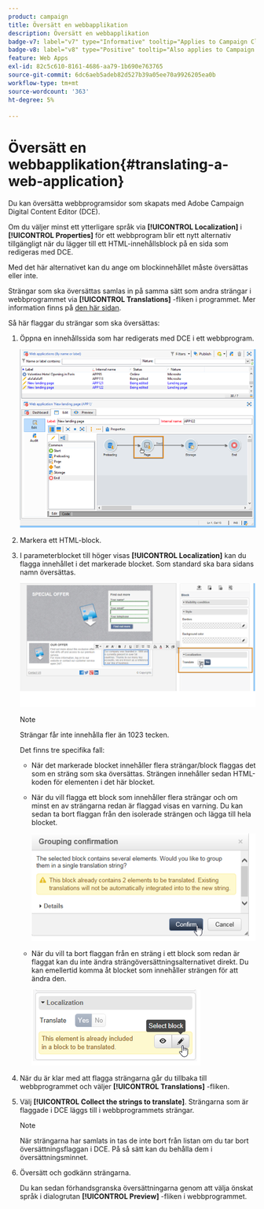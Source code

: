 ```yaml
---
product: campaign
title: Översätt en webbapplikation
description: Översätt en webbapplikation
badge-v7: label="v7" type="Informative" tooltip="Applies to Campaign Classic v7"
badge-v8: label="v8" type="Positive" tooltip="Also applies to Campaign v8"
feature: Web Apps
exl-id: 82c5c610-8161-4686-aa79-1b690e763765
source-git-commit: 6dc6aeb5adeb82d527b39a05ee70a9926205ea0b
workflow-type: tm+mt
source-wordcount: '363'
ht-degree: 5%

---
```


# Översätt en webbapplikation{#translating-a-web-application}



Du kan översätta webbprogramsidor som skapats med Adobe Campaign Digital Content Editor (DCE).

Om du väljer minst ett ytterligare språk via **[!UICONTROL Localization]** i **[!UICONTROL Properties]** för ett webbprogram blir ett nytt alternativ tillgängligt när du lägger till ett HTML-innehållsblock på en sida som redigeras med DCE.

Med det här alternativet kan du ange om blockinnehållet måste översättas eller inte.

Strängar som ska översättas samlas in på samma sätt som andra strängar i webbprogrammet via **[!UICONTROL Translations]** -fliken i programmet. Mer information finns på [den här sidan](translating-a-web-form.md).

Så här flaggar du strängar som ska översättas:

1. Öppna en innehållssida som har redigerats med DCE i ett webbprogram.

   ![](assets/dce_translation_3.png)

1. Markera ett HTML-block.
1. I parameterblocket till höger visas **[!UICONTROL Localization]** kan du flagga innehållet i det markerade blocket. Som standard ska bara sidans namn översättas.

   ![](assets/dce_translation_1.png)

   >[!NOTE]
   >
   >Strängar får inte innehålla fler än 1023 tecken.

   Det finns tre specifika fall:

   * När det markerade blocket innehåller flera strängar/block flaggas det som en sträng som ska översättas. Strängen innehåller sedan HTML-koden för elementen i det här blocket.
   * När du vill flagga ett block som innehåller flera strängar och om minst en av strängarna redan är flaggad visas en varning. Du kan sedan ta bort flaggan från den isolerade strängen och lägga till hela blocket.

      ![](assets/dce_translation_4.png)

   * När du vill ta bort flaggan från en sträng i ett block som redan är flaggat kan du inte ändra strängöversättningsalternativet direkt. Du kan emellertid komma åt blocket som innehåller strängen för att ändra den.

      ![](assets/dce_translation_2.png)

1. När du är klar med att flagga strängarna går du tillbaka till webbprogrammet och väljer **[!UICONTROL Translations]** -fliken.
1. Välj **[!UICONTROL Collect the strings to translate]**.  Strängarna som är flaggade i DCE läggs till i webbprogrammets strängar.

   >[!NOTE]
   >
   >När strängarna har samlats in tas de inte bort från listan om du tar bort översättningsflaggan i DCE. På så sätt kan du behålla dem i översättningsminnet.

1. Översätt och godkänn strängarna.

   Du kan sedan förhandsgranska översättningarna genom att välja önskat språk i dialogrutan **[!UICONTROL Preview]** -fliken i webbprogrammet.
